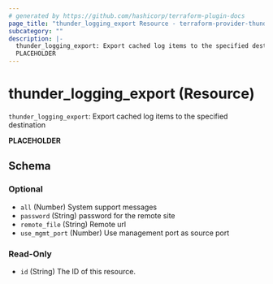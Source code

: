 ```yaml
---
# generated by https://github.com/hashicorp/terraform-plugin-docs
page_title: "thunder_logging_export Resource - terraform-provider-thunder"
subcategory: ""
description: |-
  thunder_logging_export: Export cached log items to the specified destination
  PLACEHOLDER
---
```


# thunder_logging_export (Resource)

`thunder_logging_export`: Export cached log items to the specified destination

__PLACEHOLDER__



<!-- schema generated by tfplugindocs -->
## Schema

### Optional

- `all` (Number) System support messages
- `password` (String) password for the remote site
- `remote_file` (String) Remote url
- `use_mgmt_port` (Number) Use management port as source port

### Read-Only

- `id` (String) The ID of this resource.


